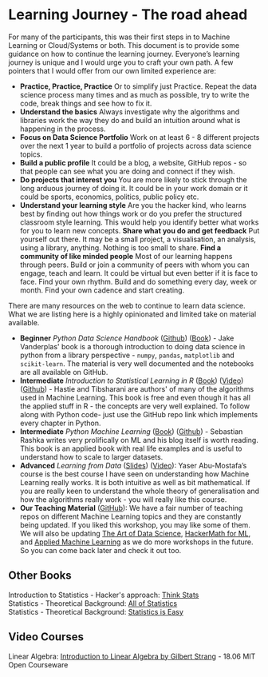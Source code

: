 # Learning Journey - The road ahead

For many of the participants, this was their first steps in to Machine Learning or Cloud/Systems or both. This document is to provide some guidance on how to continue the learning journey. Everyone’s learning journey is unique and I would urge you to craft your own path. A few pointers that I would offer from our own limited experience are:


- **Practice, Practice, Practice** Or to simplify just Practice. Repeat the data science process many times and as much as possible, try to write the code, break things and see how to fix it.
- **Understand the basics** Always investigate why the algorithms and libraries work the way they do and build an intuition around what is happening in the process.
- **Focus on Data Science Portfolio** Work on at least 6 - 8 different projects over the next 1 year to build a portfolio of projects across data science topics.
- **Build a public profile** It could be a blog, a website, GitHub repos - so that people can see what you are doing and connect if they wish.
- **Do projects that interest you**  You are more likely to stick through the long arduous journey of doing it. It could be in your work domain or it could be sports, economics, politics, public policy etc. 
- **Understand your learning style** Are you the hacker kind, who learns best by finding out how things work or do you prefer the structured classroom style learning. This would help you identify better what works for you to learn new concepts.
**Share what you do and get feedback** Put yourself out there. It may be a small project, a visualisation, an analysis, using a library, anything. Nothing is too small to share.
**Find a community of like minded people**  Most of our learning happens through peers. Build or join a community of peers with whom you can engage, teach and learn. It could be virtual but even better if it is face to face.
Find your own rhythm. Build and do something every day, week or month. Find your own cadence and start creating.


There are many resources on the web to continue to learn data science. What we are listing here is a highly opinionated and limited take on material available.


- **Beginner** *Python Data Science Handbook* ([Github](https://github.com/jakevdp/PythonDataScienceHandbook)) ([Book](http://shop.oreilly.com/product/0636920034919.do)) - Jake Vanderplas' book is a thorough introduction to doing data science in python from a library perspective - `numpy`, `pandas`, `matplotlib` and `scikit-learn`. The material is very well documented and the notebooks are all available on GitHub. 
- **Intermediate** *Introduction to Statistical Learning in R* ([Book](http://www-bcf.usc.edu/~gareth/ISL/)) ([Video](https://www.r-bloggers.com/in-depth-introduction-to-machine-learning-in-15-hours-of-expert-videos/)) ([Github](https://github.com/JWarmenhoven/ISLR-python)) - Hastie and Tibsharani are authors' of many of the algorithms used in Machine Learning. This book is free and even though it has all the applied stuff in R - the concepts are very well explained. To follow along with Python code- just use the GitHub repo link which implements every chapter in Python.
- **Intermediate** *Python Machine Learning* ([Book](https://sebastianraschka.com/books.html)) ([Github](https://github.com/rasbt/python-machine-learning-book)) - Sebastian Rashka writes very prolifically on ML and his blog itself is worth reading. This book is an applied book with real life examples and is useful to understand how to scale to larger datasets.
- **Advanced** *Learning from Data* ([Slides](http://work.caltech.edu/telecourse.html)) ([Video](https://www.youtube.com/playlist?list=PLCA2C1469EA777F9A)): Yaser Abu-Mostafa’s course is the best course I have seen on understanding how Machine Learning really works. It is both intuitive as well as bit mathematical. If you are really keen to understand the whole theory of generalisation and how the algorithms really work - you will really like this course. 
- **Our Teaching Material** ([GitHub](http://github.com/amitkaps/)): We have a fair number of teaching repos on different Machine Learning topics and they are constantly being updated. If you liked this workshop, you may like some of them. We will also be updating [The Art of Data Science](https://github.com/amitkaps/art-data-science),  [HackerMath for ML](https://github.com/amitkaps/hackermath), and [Applied Machine Learning](https://github.com/amitkaps/applied-machine-learning) as we do more workshops in the future. So you can come back later and check it out too.


## Other Books

Introduction to Statistics - Hacker's approach: [Think Stats](http://greenteapress.com/thinkstats2/)  
Statistics - Theoretical Background: [All of Statistics](http://www.stat.cmu.edu/~larry/all-of-statistics/)   
Statistics - Theoretical Background: [Statistics is Easy](http://www.amazon.com/Statistics-Edition-Synthesis-Lectures-Mathematics/dp/160845570X)


## Video Courses
Linear Algebra: [Introduction to Linear Algebra by Gilbert Strang](http://ocw.mit.edu/courses/mathematics/18-06-linear-algebra-spring-2010/video-lectures/) - 18.06 MIT Open Courseware








